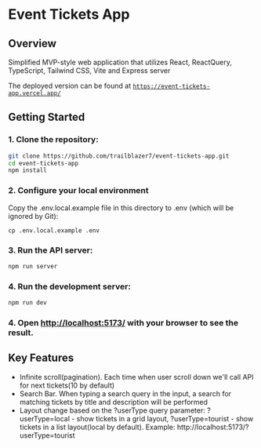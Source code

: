 # Event Tickets App

## Overview

Simplified MVP-style web application that utilizes React, ReactQuery, TypeScript, Tailwind CSS, Vite and Express server

The deployed version can be found at [`https://event-tickets-app.vercel.app/`](https://event-tickets-app.vercel.app/)

## Getting Started

### 1. Clone the repository:

```bash
git clone https://github.com/trailblazer7/event-tickets-app.git
cd event-tickets-app
npm install
```

### 2. Configure your local environment

Copy the .env.local.example file in this directory to .env (which will be ignored by Git):

```
cp .env.local.example .env
```

### 3. Run the API server:

```bash
npm run server
```

### 4. Run the development server:

```bash
npm run dev
```

### 4. Open [http://localhost:5173/](http://localhost:5173/) with your browser to see the result.

## Key Features

- Infinite scroll(pagination). Each time when user scroll down we'll call API for next tickets(10 by default)
- Search Bar. When typing a search query in the input, a search for matching tickets by title and description will be performed
- Layout change based on the ?userType query parameter: ?userType=local - show tickets in a grid layout, ?userType=tourist - show tickets in a list layout(local by default). Example: http://localhost:5173/?userType=tourist
